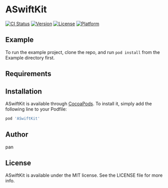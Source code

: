 # ASwiftKit

[![CI Status](https://img.shields.io/travis/panwei/ASwiftKit.svg?style=flat)](https://travis-ci.org/panwei/ASwiftKit)
[![Version](https://img.shields.io/cocoapods/v/ASwiftKit.svg?style=flat)](https://cocoapods.org/pods/ASwiftKit)
[![License](https://img.shields.io/cocoapods/l/ASwiftKit.svg?style=flat)](https://cocoapods.org/pods/ASwiftKit)
[![Platform](https://img.shields.io/cocoapods/p/ASwiftKit.svg?style=flat)](https://cocoapods.org/pods/ASwiftKit)

## Example

To run the example project, clone the repo, and run `pod install` from the Example directory first.

## Requirements

## Installation

ASwiftKit is available through [CocoaPods](https://cocoapods.org). To install
it, simply add the following line to your Podfile:

```ruby
pod 'ASwiftKit'
```

## Author

pan

## License

ASwiftKit is available under the MIT license. See the LICENSE file for more info.
